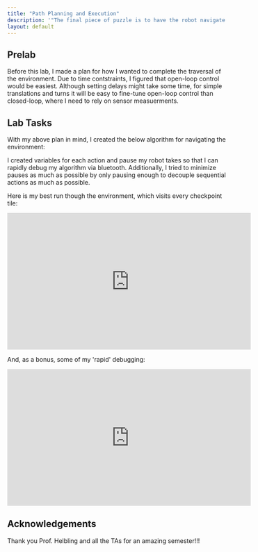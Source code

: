 ```yaml
---
title: "Path Planning and Execution"
description: '"The final piece of puzzle is to have the robot navigate through a set of waypoints in that environment as quickly and accurately as possible."'
layout: default
---
```


## Prelab

Before this lab, I made a plan for how I wanted to complete the traversal of the environment. Due to time contstraints, I figured that open-loop control would be easiest. Although setting delays might take some time, for simple translations and turns it will be easy to fine-tune open-loop control than closed-loop, where I need to rely on sensor measuerments.

## Lab Tasks

With my above plan in mind, I created the below algorithm for navigating the environment:

<script src="https://gist.github.com/j-simp/2878f9a92c42c468d9759d6de875271e.js"></script>

I created variables for each action and pause my robot takes so that I can rapidly debug my algorithm via bluetooth. Additionally, I tried to minimize pauses as much as possible by only pausing enough to decouple sequential actions as much as possible.

Here is my best run though the environment, which visits every checkpoint tile:

<div style="text-align: center;">
    <iframe width="560" height="315" src="https://www.youtube.com/embed/Gu4HOQactlY" 
    frameborder="0" allowfullscreen></iframe>
</div>

And, as a bonus, some of my 'rapid' debugging:

<div style="text-align: center;">
    <iframe width="560" height="315" src="https://www.youtube.com/embed/o8hUlR6P96o" 
    frameborder="0" allowfullscreen></iframe>
</div>

## Acknowledgements

Thank you Prof. Helbling and all the TAs for an amazing semester!!!
